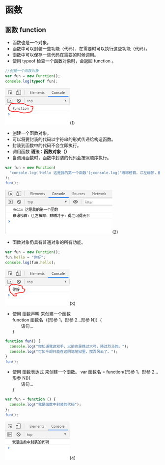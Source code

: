 # 函数

## 函数 function

- 函数也是一个对象。
- 函数中可以封装一些功能（代码），在需要时可以执行这些功能（代码）。
- 函数中可以保存一些代码在需要的时候调用。
- 使用 typeof 检查一个函数对象时，会返回 function 。

```javascript
//创建一个函数对象
var fun = new Function();
console.log(typeof fun);
```

![image](../images/21/1.PNG)(1)

- 创建一个函数对象。
- 可以将要封装的代码以字符串的形式传递给构造函数。
- 封装到函数中的代码不会立即执行。
- 调用函数 **语法：函数对象（）**
- 当调用函数时，函数中封装的代码会按照顺序执行。

```javascript
var fun = new Function(
  "console.log('Hello 这是我的第一个函数');console.log('琅琊榜首，江左梅郎，麒麟才子，得之可得天下');"
);
fun();
```

![image](../images/21/2.PNG)(2)

- 函数对象仍具有普通对象的所有功能。

```javascript
var fun = new Function();
fun.hello = "你好";
console.log(fun.hello);
```

![image](../images/21/3.PNG)(3)

- 使用 函数声明 来创建一个函数  
  function 函数名（[形参 1，形参 2...形参 N]）{  
  &emsp;&emsp;语句...  
  }

```javascript
function fun() {
  console.log("你知道我这双手，以前也是挽过大弓，降过烈马的。");
  console.log("可如今却只能在这阴诡地狱里，搅弄风云了。");
}
fun();
```

- 使用 函数表达式 来创建一个函数。
  var 函数名 = function([形参 1，形参 2...形参 N]){  
  &emsp;&emsp;语句...  
  }

```javascript
var fun = function () {
  console.log("我是函数中封装的代码");
};
fun();
```

![image](../images/21/4.PNG)(4)
